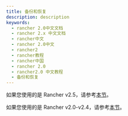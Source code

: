 ```yaml
---
title: 备份和恢复
description: description
keywords:
  - rancher 2.0中文文档
  - rancher 2.x 中文文档
  - rancher中文
  - rancher 2.0中文
  - rancher2
  - rancher教程
  - rancher中国
  - rancher 2.0
  - rancher2.0 中文教程
  - 备份和恢复
---
```


如果您使用的是 Rancher v2.5，请参考[本节](/docs/rancher2/backups/2.5/_index)。

如果您使用的是 Rancher v2.0-v2.4，请参考[本节](/docs/rancher2/backups/2.0-2.4/_index)。
